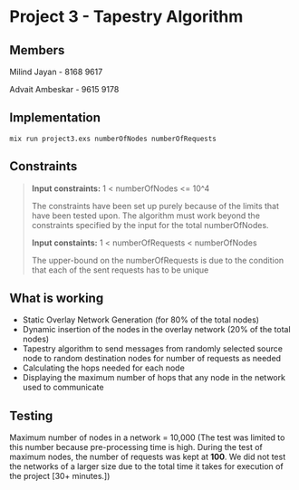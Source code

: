 # Project 3 - Tapestry Algorithm


## Members
Milind Jayan - 8168 9617

Advait Ambeskar - 9615 9178

## Implementation
`mix run project3.exs numberOfNodes numberOfRequests`

## Constraints
>   **Input constraints:** 1 < numberOfNodes <= 10^4
>
>   The constraints have been set up purely because of the limits that have been tested upon. The algorithm must work beyond the constraints specified by the input for the total numberOfNodes.
>
>   **Input constaints:** 1 < numberOfRequests < numberOfNodes
>
>   The upper-bound on the numberOfRequests is due to the condition that each of the sent requests has to be unique

## What is working
- Static Overlay Network Generation (for 80% of the total nodes)
- Dynamic insertion of the nodes in the overlay network (20% of the total nodes)
- Tapestry algorithm to send messages from randomly selected source node to random destination nodes for number of requests as needed
- Calculating the hops needed for each node
- Displaying the maximum number of hops that any node in the network used to communicate

## Testing
Maximum number of nodes in a network = 10,000
(The test was limited to this number because pre-processing time is high. During the test of maximum nodes, the number of requests was kept at **100**. We did not test the networks of a larger size due to the total time it takes for execution of the project [30+ minutes.])

